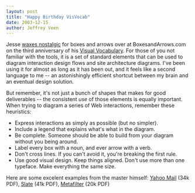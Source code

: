 ```yaml
---
layout: post
title: "Happy Birthday VisVocab"
date: 2003-12-15
author: Jeffrey Veen
---
```

Jesse <a href="http://www.boxesandarrows.com/archives/the_visual_vocabulary_three_years_later_an_interview_with_jesse_james_garrett.php">waxes nostalgic</a> for boxes and arrows over at BoxesandArrows.com on the third anniversary of his <a href="http://www.jjg.net/ia/visvocab/">Visual Vocabulary</a>. For those of you not familiar with the tools, it is a set of standard elements that can be used to diagram interaction design flows and site architecture diagrams. I've been using it for almost as long as it has been out, and it feels like a second language to me -- an astonishingly efficient shortcut between my brain and an eventual design solution.

But remember, it's not just a bunch of shapes that makes for good deliverables -- the consistent <em>use</em> of those elements is equally important. When trying to diagram a series of Web interactions, remember these heuristics:

<ul>
  <li>Express interactions as simply as possible (but no simpler).</li>
  <li>Include a legend that explains what's what in the diagram.</li>
  <li>Be complete. Someone should be able to build from your diagram without you being around.</li>
  <li>Label every box with a noun, and ever arrow with a verb.</li>
  <li>Don't cross lines. If you can't avoid it, you're breaking the first rule.</li>
  <li>Use good visual design. Keep things aligned. Don't use more than one typeface. Make everything the same size.</li>
</ul>

Here are some excelent examples from the master himself: <a href="http://www.boxesandarrows.com/archives/images/031102_YahooMail/jjg_ymail_poster.pdf">Yahoo Mail</a> (34k PDF), <a href="http://www.boxesandarrows.com/archives/images/042902_Slate/jjg_slate.pdf">Slate</a> (41k PDF), <a href="http://www.jjg.net/ia/visvocab/metafilter_ia.pdf">Metafilter</a> (20k PDF)
